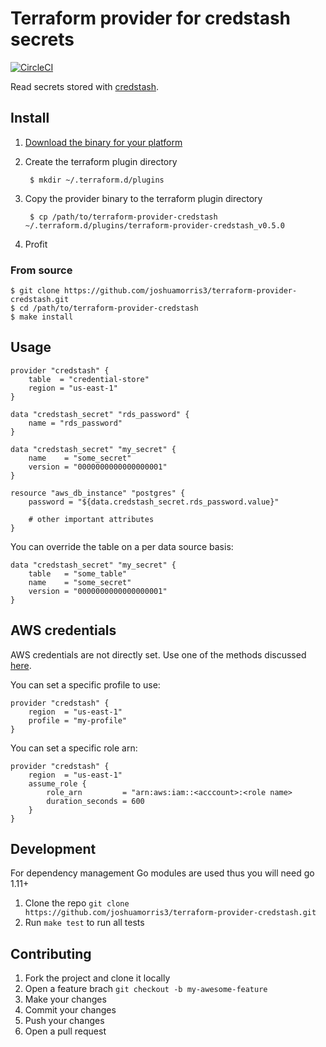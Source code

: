 # Terraform provider for credstash secrets

[![CircleCI](https://circleci.com/gh/joshuamorris3/terraform-provider-credstash.svg?style=svg)](https://circleci.com/gh/joshuamorris3/terraform-provider-credstash)

Read secrets stored with [credstash][credstash].

## Install

1. [Download the binary for your platform][provider_binary]
2. Create the terraform plugin directory

        $ mkdir ~/.terraform.d/plugins

3. Copy the provider binary to the terraform plugin directory

        $ cp /path/to/terraform-provider-credstash ~/.terraform.d/plugins/terraform-provider-credstash_v0.5.0

4. Profit

### From source

    $ git clone https://github.com/joshuamorris3/terraform-provider-credstash.git
    $ cd /path/to/terraform-provider-credstash
    $ make install

## Usage

```hcl
provider "credstash" {
    table  = "credential-store"
    region = "us-east-1"
}

data "credstash_secret" "rds_password" {
    name = "rds_password"
}

data "credstash_secret" "my_secret" {
    name    = "some_secret"
    version = "0000000000000000001"
}

resource "aws_db_instance" "postgres" {
    password = "${data.credstash_secret.rds_password.value}"

    # other important attributes
}
```

You can override the table on a per data source basis:

```hcl
data "credstash_secret" "my_secret" {
    table   = "some_table"
    name    = "some_secret"
    version = "0000000000000000001"
}
```

## AWS credentials

AWS credentials are not directly set. Use one of the methods discussed
[here][awscred].

You can set a specific profile to use:

```hcl
provider "credstash" {
    region  = "us-east-1"
    profile = "my-profile"
}
```

You can set a specific role arn:

```hcl
provider "credstash" {
    region  = "us-east-1"
    assume_role {
        role_arn         = "arn:aws:iam::<acccount>:<role name>
        duration_seconds = 600
    }
}
```

## Development

For dependency management Go modules are used thus you will need go 1.11+

1. Clone the repo `git clone https://github.com/joshuamorris3/terraform-provider-credstash.git`
2. Run `make test` to run all tests

## Contributing

1. Fork the project and clone it locally
2. Open a feature brach `git checkout -b my-awesome-feature`
3. Make your changes
4. Commit your changes
5. Push your changes
6. Open a pull request

[credstash]: https://github.com/fugue/credstash
[awscred]: https://github.com/aws/aws-sdk-go#configuring-credentials
[provider_binary]: https://github.com/joshuamorris3/terraform-provider-credstash/releases/latest
